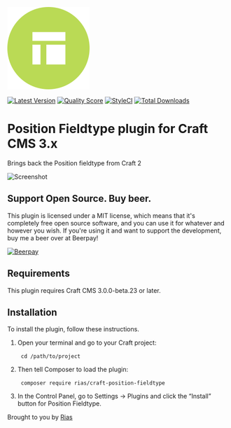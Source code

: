 ![Icon](./src/icon.svg)

[![Latest Version](https://img.shields.io/github/release/riasvdv/craft-position-fieldtype.svg?style=flat-square)](https://github.com/riasvdv/craft-position-fieldtype/releases)
[![Quality Score](https://img.shields.io/scrutinizer/g/riasvdv/craft-position-fieldtype.svg?style=flat-square)](https://scrutinizer-ci.com/g/riasvdv/craft-position-fieldtype)
[![StyleCI](https://styleci.io/repos/112007386/shield)](https://styleci.io/repos/112007386)
[![Total Downloads](https://img.shields.io/packagist/dt/rias/craft-position-fieldtype.svg?style=flat-square)](https://packagist.org/packages/rias/craft-position-fieldtype)

# Position Fieldtype plugin for Craft CMS 3.x

Brings back the Position fieldtype from Craft 2

![Screenshot](resources/img/plugin-screenshot.png)

## Support Open Source. Buy beer.

This plugin is licensed under a MIT license, which means that it's completely free open source software, and you can use it for whatever and however you wish. If you're using it and want to support the development, buy me a beer over at Beerpay!

[![Beerpay](https://beerpay.io/Rias500/craft-position-fieldtype/badge.svg?style=beer-square)](https://beerpay.io/Rias500/craft-position-fieldtype)

## Requirements

This plugin requires Craft CMS 3.0.0-beta.23 or later.

## Installation

To install the plugin, follow these instructions.

1. Open your terminal and go to your Craft project:

        cd /path/to/project

2. Then tell Composer to load the plugin:

        composer require rias/craft-position-fieldtype

3. In the Control Panel, go to Settings → Plugins and click the “Install” button for Position Fieldtype.

Brought to you by [Rias](https://rias.be)

